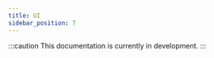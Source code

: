 ```yaml
---
title: UI
sidebar_position: 7
---
```


:::caution
This documentation is currently in development.
:::

